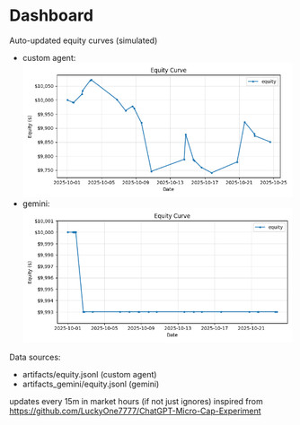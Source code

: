 # Dashboard

Auto-updated equity curves (simulated)

- custom agent: ![Equity Curve](artifacts/equity.png?v=f702496)
- gemini: ![Equity Curve (Gemini)](artifacts_gemini/equity.png?v=f702496)

Data sources:
- artifacts/equity.jsonl (custom agent)
- artifacts_gemini/equity.jsonl (gemini)

updates every 15m in market hours (if not just ignores)
inspired from https://github.com/LuckyOne7777/ChatGPT-Micro-Cap-Experiment